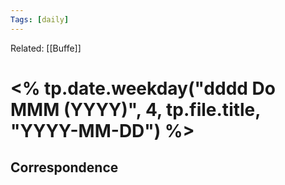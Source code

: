 ```yaml
---
Tags: [daily]
---
```

Related: [[Buffe]]
# <% tp.date.weekday("dddd Do MMM (YYYY)", 4, tp.file.title, "YYYY-MM-DD") %>
## Correspondence